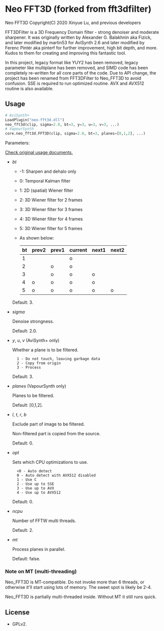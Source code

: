 # Neo FFT3D (forked from fft3dfilter)

Neo FFT3D Copyright(C) 2020 Xinyue Lu, and previous developers

FFT3DFilter is a 3D Frequency Domain filter - strong denoiser and moderate sharpener. It was originally written by Alexander G. Balakhnin aka Fizick, and later modified by martin53 for AviSynth 2.6 and later modified by Ferenc Pintér aka pinterf for further improvement, high bit depth, and more. Kudos to them for creating and improving this fantastic tool.

In this project, legacy format like YUY2 has been removed, legacy parameter like multiplane has been removed, and SIMD code has been completely re-written for all core parts of the code. Due to API change, the project has been renamed from FFT3DFilter to Neo_FFT3D to avoid confusion. SSE is required to run optimized routine. AVX and AVX512 routine is also available.

## Usage

```python
# AviSynth+
LoadPlugin("neo-fft3d.dll")
neo_fft3d(clip, sigma=2.0, bt=3, y=3, u=3, v=3, ...)
# VapourSynth
core.neo_fft3d.FFT3D(clip, sigma=2.0, bt=3, planes=[0,1,2], ...)
```

Parameters:

[Check original usage documents.](https://avisynth.org.ru/fft3dfilter/fft3dfilter.html)

- *bt*

    * -1: Sharpen and dehalo only
    * 0: Temporal Kalman filter
    * 1: 2D (spatial) Wiener filter
    * 2: 3D Wiener filter for 2 frames
    * 3: 3D Wiener filter for 3 frames
    * 4: 3D Wiener filter for 4 frames
    * 5: 3D Wiener filter for 5 frames
    * As shown below:

        |bt | prev2 | prev1 |current| next1 | next2 |
        |---|-------|-------|-------|-------|-------|
        | 1 |       |       |   o   |       |       |
        | 2 |       |   o   |   o   |       |       |
        | 3 |       |   o   |   o   |   o   |       |
        | 4 |   o   |   o   |   o   |   o   |       |
        | 5 |   o   |   o   |   o   |   o   |   o   |

    Default: 3.

- *sigma*

    Denoise strongness.

    Default: 2.0.

- *y*, *u*, *v* (AviSynth+ only)

    Whether a plane is to be filtered.

        1 - Do not touch, leaving garbage data
        2 - Copy from origin
        3 - Process

    Default: 3.

- *planes* (VapourSynth only)

    Planes to be filtered.

    Default: [0,1,2].

- *l*, *t*, *r*, *b*

    Exclude part of image to be filtered.

    Non-filtered part is copied from the source.

    Default: 0.

- *opt*

    Sets which CPU optimizations to use.

        <0 - Auto detect
        0 - Auto detect with AVX512 disabled
        1 - Use C
        2 - Use up to SSE
        3 - Use up to AVX
        4 - Use up to AVX512

    Default: 0.

- *ncpu*

    Number of FFTW multi threads.

    Default: 2.

- *mt*

    Process planes in parallel.

    Default: false.


### Note on MT (multi-threading)

Neo_FFT3D is MT-compatible. Do not invoke more than 6 threads, or otherwise it'll start using lots of memory. The sweet spot is likely be 2-4.

Neo_FFT3D is partially multi-threaded inside. Without MT it still runs quick.

## License

* GPLv2.
